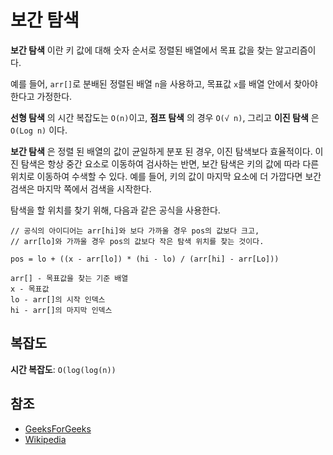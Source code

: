 # 보간 탐색

**보간 탐색** 이란 키 값에 대해 숫자 순서로 정렬된 배열에서 목표 값을 찾는 알고리즘이다.

예를 들어, `arr[]`로 분배된 정렬된 배열 `n`을 사용하고, 목표값 `x`를 배열 안에서 찾아야 한다고 가정한다.

**선형 탐색** 의 시간 복잡도는 `O(n)`이고, **점프 탐색** 의 경우 `O(√ n)`, 
그리고 **이진 탐색** 은 `O(Log n)` 이다.

**보간 탐색** 은 정렬 된 배열의 값이 균일하게 분포 된 경우, 이진 탐색보다 효율적이다. 이진 탐색은 항상 중간 요소로 이동하여 검사하는 반면, 보간 탐색은 키의 값에 따라 다른 위치로 이동하여 수색할 수 있다. 예를 들어, 키의 값이 마지막 요소에 더 가깝다면 보간 검색은 마지막 쪽에서 검색을 시작한다.

탐색을 할 위치를 찾기 위해, 다음과 같은 공식을 사용한다.

```
// 공식의 아이디어는 arr[hi]와 보다 가까울 경우 pos의 값보다 크고,
// arr[lo]와 가까울 경우 pos의 값보다 작은 탐색 위치를 찾는 것이다.

pos = lo + ((x - arr[lo]) * (hi - lo) / (arr[hi] - arr[Lo]))

arr[] - 목표값을 찾는 기준 배열
x - 목표값
lo - arr[]의 시작 인덱스
hi - arr[]의 마지막 인덱스
```

## 복잡도

**시간 복잡도**: `O(log(log(n))`

## 참조

- [GeeksForGeeks](https://www.geeksforgeeks.org/interpolation-search/)
- [Wikipedia](https://en.wikipedia.org/wiki/Interpolation_search)